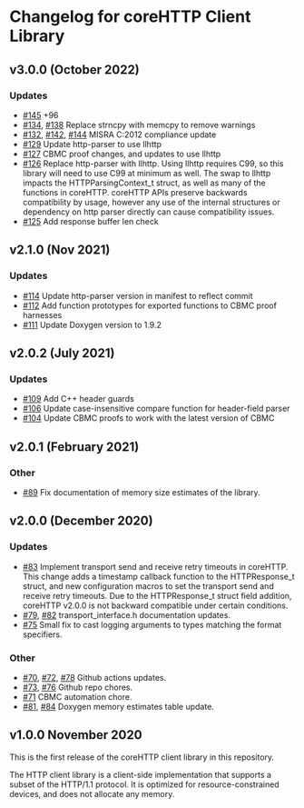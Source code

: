 # Changelog for coreHTTP Client Library


## v3.0.0 (October 2022)

### Updates

- [#145](https://github.com/FreeRTOS/coreHTTP/pull/145) +96
- [#134](https://github.com/FreeRTOS/coreHTTP/pull/134), [#138](https://github.com/FreeRTOS/coreHTTP/pull/138) Replace strncpy with memcpy to remove warnings
- [#132](https://github.com/FreeRTOS/coreHTTP/pull/132), [#142](https://github.com/FreeRTOS/coreHTTP/pull/142), [#144](https://github.com/FreeRTOS/coreHTTP/pull/144) MISRA C:2012 compliance update
- [#129](https://github.com/FreeRTOS/coreHTTP/pull/129) Update http-parser to use llhttp
- [#127](https://github.com/FreeRTOS/coreHTTP/pull/127) CBMC proof changes, and updates to use llhttp
- [#126](https://github.com/FreeRTOS/coreHTTP/pull/126) Replace http-parser with llhttp. Using llhttp requires C99, so this library will need to use C99 at minimum as well. The swap to llhttp impacts the HTTPParsingContext_t struct, as well as many of the functions in coreHTTP. coreHTTP APIs preserve backwards compatibility by usage, however any use of the internal structures or dependency on http parser directly can cause compatibility issues.
- [#125](https://github.com/FreeRTOS/coreHTTP/pull/125) Add response buffer len check

## v2.1.0 (Nov 2021)

### Updates

- [#114](https://github.com/FreeRTOS/coreHTTP/pull/114) Update http-parser version in manifest to reflect commit
- [#112](https://github.com/FreeRTOS/coreHTTP/pull/112) Add function prototypes for exported functions to CBMC proof harnesses
- [#111](https://github.com/FreeRTOS/coreHTTP/pull/111) Update Doxygen version to 1.9.2

## v2.0.2 (July 2021)

### Updates

- [#109](https://github.com/FreeRTOS/coreHTTP/pull/109) Add C++ header guards
- [#106](https://github.com/FreeRTOS/coreHTTP/pull/106) Update case-insensitive compare function for header-field parser
- [#104](https://github.com/FreeRTOS/coreHTTP/pull/104) Update CBMC proofs to work with the latest version of CBMC

## v2.0.1 (February 2021)

### Other

- [#89](https://github.com/FreeRTOS/coreHTTP/pull/89) Fix documentation of memory size estimates of the library.

## v2.0.0 (December 2020)

### Updates

 - [#83](https://github.com/FreeRTOS/coreHTTP/pull/83) Implement transport send and receive retry timeouts in coreHTTP. This change adds a timestamp callback function to the HTTPResponse_t struct, and new configuration macros to set the transport send and receive retry timeouts. Due to the HTTPResponse_t struct field addition, coreHTTP v2.0.0 is not backward compatible under certain conditions.
 - [#79](https://github.com/FreeRTOS/coreHTTP/pull/79), [#82](https://github.com/FreeRTOS/coreHTTP/pull/82) transport_interface.h documentation updates.
 - [#75](https://github.com/FreeRTOS/coreHTTP/pull/75) Small fix to cast logging arguments to types matching the format specifiers.

### Other
 - [#70](https://github.com/FreeRTOS/coreHTTP/pull/70), [#72](https://github.com/FreeRTOS/coreHTTP/pull/72), [#78](https://github.com/FreeRTOS/coreH74+TTP/pull/78) Github actions updates.
 - [#73](https://github.com/FreeRTOS/coreHTTP/pull/73), [#76](https://github.com/FreeRTOS/coreHTTP/pull/76) Github repo chores.
 - [#71](https://github.com/FreeRTOS/coreHTTP/pull/71) CBMC automation chore.
 - [#81](https://github.com/FreeRTOS/coreHTTP/pull/81), [#84](https://github.com/FreeRTOS/coreHTTP/pull/84) Doxygen memory estimates table update.

## v1.0.0 November 2020

This is the first release of the coreHTTP client library in this repository.

The HTTP client library is a client-side implementation that supports a subset
of the HTTP/1.1 protocol. It is optimized for resource-constrained devices, and
does not allocate any memory.
